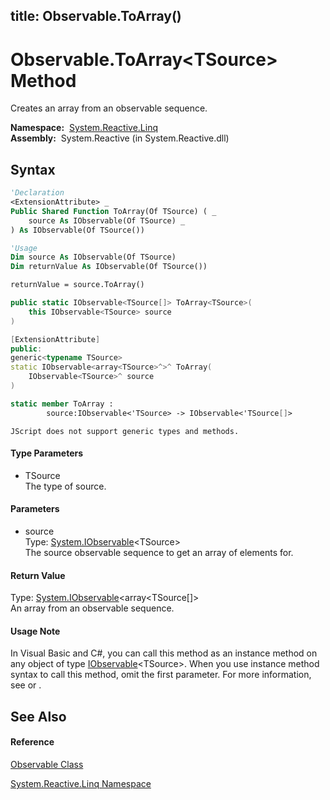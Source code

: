 title: Observable.ToArray<TSource>()
---
# Observable.ToArray\<TSource\> Method

Creates an array from an observable sequence.

**Namespace:**  [System.Reactive.Linq](System.Reactive.Linq\System.Reactive.Linq.md)  
**Assembly:**  System.Reactive (in System.Reactive.dll)

## Syntax

```vb
'Declaration
<ExtensionAttribute> _
Public Shared Function ToArray(Of TSource) ( _
    source As IObservable(Of TSource) _
) As IObservable(Of TSource())
```

```vb
'Usage
Dim source As IObservable(Of TSource)
Dim returnValue As IObservable(Of TSource())

returnValue = source.ToArray()
```

```csharp
public static IObservable<TSource[]> ToArray<TSource>(
    this IObservable<TSource> source
)
```

```c++
[ExtensionAttribute]
public:
generic<typename TSource>
static IObservable<array<TSource>^>^ ToArray(
    IObservable<TSource>^ source
)
```

```fsharp
static member ToArray : 
        source:IObservable<'TSource> -> IObservable<'TSource[]> 
```

```jscript
JScript does not support generic types and methods.
```

#### Type Parameters

- TSource  
  The type of source.

#### Parameters

- source  
  Type: [System.IObservable](https://msdn.microsoft.com/en-us/library/Dd990377)\<TSource\>  
  The source observable sequence to get an array of elements for.

#### Return Value

Type: [System.IObservable](https://msdn.microsoft.com/en-us/library/Dd990377)\<array\<TSource\[\]\>  
An array from an observable sequence.

#### Usage Note

In Visual Basic and C\#, you can call this method as an instance method on any object of type [IObservable](https://msdn.microsoft.com/en-us/library/Dd990377)\<TSource\>. When you use instance method syntax to call this method, omit the first parameter. For more information, see [](https://msdn.microsoft.com/en-us/library/Bb384936) or [](https://msdn.microsoft.com/en-us/library/Bb383977).

## See Also

#### Reference

[Observable Class](Observable\Observable.md)

[System.Reactive.Linq Namespace](System.Reactive.Linq\System.Reactive.Linq.md)
